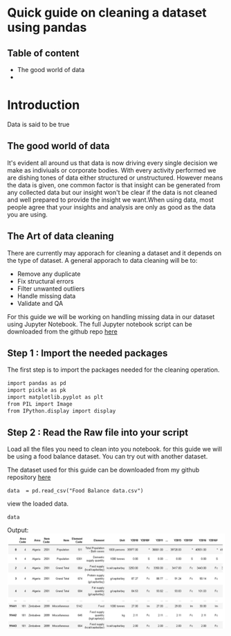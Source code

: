 # Quick guide on cleaning a dataset using pandas

## Table of content
- The good world of data
- 

# Introduction
Data is said to be true

## The good world of data
It's evident all around us that data is now driving every single decision we make as indiviuals or corporate bodies. With every activity performed we are dishing tones of data either structured or unstructured. However means the data is given, one common factor is that insight can be generated from any collected data but our insight won't be clear if the data is not cleaned and well prepared to provide the insight we want.When using data, most people agree that your insights and analysis are only as good as the data you are using.

## The Art of data cleaning
There are currently may apporach for cleaning a dataset and it depends on the type of dataset. A general apporach to data cleaning will be to:
- Remove any duplicate
- Fix structural errors
- Filter unwanted outliers
- Handle missing data
- Validate and QA

For this guide we will be working on handling missing data in our dataset using Jupyter Notebook. The full Jupyter notebook script can be downloaded from the github repo [here](https://github.com/RoyalVee/Quick-data-cleaning-guide-with-pandas.git)


## Step 1 : Import the needed packages
The first step is to import the packages needed for the cleaning operation.

```
import pandas as pd
import pickle as pk
import matplotlib.pyplot as plt
from PIL import Image
from IPython.display import display
```

## Step 2 : Read the Raw file into your script
Load all the files you need to clean into you notebook.
for this guide we will be using a food balance dataset. You can try out with another dataset.

The dataset used for this guide can be downloaded from my github repository [here](https://github.com/RoyalVee/Quick-data-cleaning-guide-with-pandas.git)

```
data  = pd.read_csv("Food Balance data.csv")
```
view the loaded data.

```
data
```
Output:
![](image1.png)
